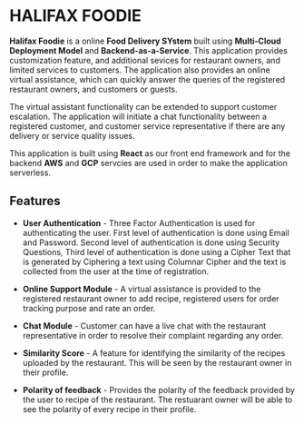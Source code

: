 # HALIFAX FOODIE

**Halifax Foodie** is a online **Food Delivery SYstem** built using **Multi-Cloud Deployment Model** and **Backend-as-a-Service**. This application provides customization feature, and additional sevices for restaurant owners, and limited services to customers. The application also provides an online virtual assistance, which can quickly answer the queries of the registered restaurant owners, and customers or guests.

The virtual assistant functionality can be extended to support customer escalation. The application will initiate a chat functionality between a registered customer, and customer service representative if there are any delivery or service quality issues.

This application is built using **React** as our front end framework and for the backend **AWS** and **GCP** servcies are used in order to make the application serverless.

## Features
* **User Authentication** - Three Factor Authentication is used for authenticating the user. First level of authentication is done using Email and Password. Second level of authentication is done using Security Questions, Third level of authentication is done using a Cipher Text that is generated by Ciphering a text using Columnar Cipher and the text is collected from the user at the time of registration.
  
* **Online Support Module** - A virtual assistance is provided to the registered restaurant owner to add recipe, registered users for order tracking purpose and rate an order.

* **Chat Module** - Customer can have a live chat with the restaurant representative in order to resolve their complaint regarding any order.

* **Similarity Score** - A feature for identifying the similarity of the recipes uploaded by the restaurant. This will be seen by the restaurant owner in their profile.
  
* **Polarity of feedback** - Provides the polarity of the feedback provided by the user to recipe of the restaurant. The restuarant owner will be able to see the polarity of every recipe in their profile.